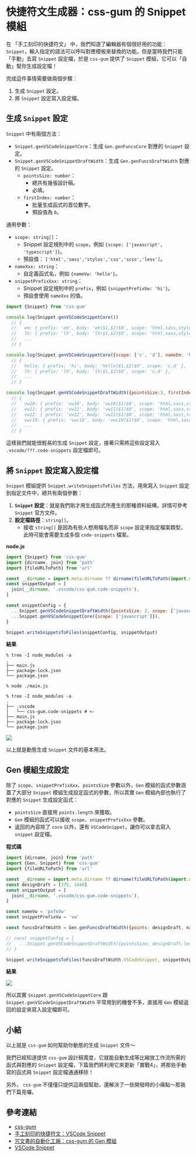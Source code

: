 # 快捷符文生成器：css-gum 的 Snippet 模組

在 「手工刻印的快捷符文」 中，我們知道了編輯器有個很好用的功能： `Snippet`，輸入指定的語法可以呼叫對應模板來替換的功能。但是當時我們只能「手動」去寫 `Snippet` 設定檔，於是 `css-gum` 提供了 `Snippet` 模組，它可以「自動」幫你生成設定檔！

完成這件事情需要做兩個步驟：

1. 生成 `Snippet` 設定。
2. 將 `Snippet` 設定寫入設定檔。

## 生成 `Snippet` 設定

`Snippet` 中有兩個方法：

- `Snippet.genVSCodeSnippetCore`：生成 `Gen.genFuncsCore` 對應的 `Snippet` 設定。
- `Snippet.genVSCodeSnippetDraftWidth`：生成 `Gen.genFuncsDraftWidth` 對應的 `Snippet` 設定。
  - `pointsSize: number`：
    - 總共有幾張設計稿。
    - 必填。
  - `firstIndex: number`：
    - 批量生成函式的首位數字。
    - 預設值為 `0`。

通用參數：

- `scope: string[]`：
  - Snippet 設定規則中的 `scope`，例如 `{scope: ['javascript', 'typescript']}`。
  - 預設值： `['html','sass','stylus','css','scss','less']`。
- `nameXxx: string`：
  - 自定義函式名，例如 `{nameVw: 'hello'}`。
- `snippetPrefixXxx: string`：
  - Snippet 設定規則中的 `prefix`，例如 `{snippetPrefixVw: 'hi'}`。
  - 預設會使用 `nameXxx` 的值。

```js
import {Snippet} from 'css-gum'

console.log(Snippet.genVSCodeSnippetCore())
  // {
  //   em: { prefix: 'em', body: 'em($1,$2)$0', scope: 'html,sass,stylus,css,scss,less' },
  //   lh: { prefix: 'lh', body: 'lh($1,$2)$0', scope: 'html,sass,stylus,css,scss,less' },
  //   ...
  // }

console.log(Snippet.genVSCodeSnippetCore({scope: ['c', 'd'], nameEm: 'hello', snippetPrefixEm: 'hi'}))
  // {
  //   hello: { prefix: 'hi', body: 'hello($1,$2)$0', scope: 'c,d' },
  //   lh: { prefix: 'lh', body: 'lh($1,$2)$0', scope: 'c,d' },
  //   ...
  // }

console.log(Snippet.genVSCodeSnippetDraftWidth({pointsSize:3, firstIndex: 10}))
  // {
  //   vw10: { prefix: 'vw10', body: 'vw10($1)$0', scope: 'html,sass,stylus,css,scss,less' },
  //   vw11: { prefix: 'vw11', body: 'vw11($1)$0', scope: 'html,sass,stylus,css,scss,less' },
  //   vw12: { prefix: 'vw12', body: 'vw12($1)$0', scope: 'html,sass,stylus,css,scss,less' },
  //   vwc10: { prefix: 'vwc10', body: 'vwc10($1)$0', scope: 'html,sass,stylus,css,scss,less' },
  //   ...
  // }
```

這樣我們就能很輕易的生成 `Snippet` 設定，接著只需將這些設定寫入 `.vscode/???.code-snippets` 設定檔即可。

## 將 `Snippet` 設定寫入設定檔

`Snippet` 模組提供 `Snippet.writeSnippetsToFiles` 方法，用來寫入 `Snippet` 設定到指定文件中，總共有兩個參數：

1. **`Snippet` 設定**：就是我們剛才用生成函式所產生的那種資料結構，詳情可參考 `Snippet` 官方文件。
2. **設定檔路徑**：`string[]`。
   - 接收 `string[]` 是因為有些人想用檔名而非 `scope` 設定來指定檔案類型，此時可能會需要生成多個 `code-snippets` 檔案。

**node.js**

```js
import {Snippet} from 'css-gum'
import {dirname, join} from 'path'
import {fileURLToPath} from 'url'

const __dirname = import.meta.dirname ?? dirname(fileURLToPath(import.meta.url)) ?? ''
const snippetOutput = [
  join(__dirname, '.vscode/css-gum.code-snippets'),
]

const snippetConfig = {
  ...Snippet.genVSCodeSnippetDraftWidth({pointsSize: 2, scope: ['javascript']}),
  ...Snippet.genVSCodeSnippetCore({scope: ['javascript']}),
}

Snippet.writeSnippetsToFiles(snippetConfig, snippetOutput)
```

**結果**

```shell
% tree -I node_modules -a
.
├── main.js
├── package-lock.json
└── package.json

% node ./main.js

% tree -I node_modules -a
.
├── .vscode
│   └── css-gum.code-snippets # <-
├── main.js
├── package-lock.json
└── package.json
```

![](./assets/snippet.gif)

以上就是動態生成 `Snippet` 文件的基本用法。

## Gen 模組生成設定

除了 `scope`、`snippetPrefixXxx`、`pointsSize` 參數以外，`Gen` 模組的函式參數涵蓋了大部分 `Snippet` 模組生成設定函式的參數，所以其實 `Gen` 模組內部也執行了對應的 `Snippet` 生成設定函式：

- `pointsSize` 直接用 `points.length` 來獲取。
- `Gen` 模組的函式可以接收 `scope`、`snippetPrefixXxx` 參數。
- 返回的內容除了 `core` 以外，還有 `VSCodeSnippet`，讓你可以拿去寫入 `snippet` 設定檔。

**程式碼**

```js
import {dirname, join} from 'path'
import {Gen, Snippet} from 'css-gum'
import {fileURLToPath} from 'url'

const __dirname = import.meta.dirname ?? dirname(fileURLToPath(import.meta.url)) ?? ''
const designDraft = [375, 1440]
const snippetOutput = [
  join(__dirname, '.vscode/css-gum.code-snippets'),
]

const nameVw = 'pxToVw'
const snippetPrefixVw = 'vw'

const funcsDraftWidth = Gen.genFuncsDraftWidth({points: designDraft, nameVw, snippetPrefixVw, scope: ['javascript']})

// const snippetConfig = {
//   ...Snippet.genVSCodeSnippetDraftWidth({pointsSize: designDraft.length, nameVw, snippetPrefixVw, scope: ['javascript']}),
// }

Snippet.writeSnippetsToFiles(funcsDraftWidth.VSCodeSnippet, snippetOutput)
```

**結果**

![](./assets/gen.gif)

所以其實 `Snippet.genVSCodeSnippetCore` 跟 `Snippet.genVSCodeSnippetDraftWidth` 平常用到的機會不多，直接用 `Gen` 模組返回的設定來寫入設定檔即可。

## 小結

以上就是 `css-gum` 如何幫助你動態的生成 `Snippet` 文件～

我們已經知道提供 `css-gum` 設計稿寬度，它就能自動生成等比縮放工作流所需的函式與對應的 `Snippet` 設定檔，下篇我們將利用它來更新「實戰4」，將那些手動寫的函式與 `Snippet` 設定檔通通移除！

另外， `css-gum` 不僅僅只提供這兩個幫助，還解決了一些開發時的小痛點～那我們下篇見囉。

## 參考連結

- [css-gum](https://github.com/jzovvo/css-gum)
- [手工刻印的快捷符文：VSCode Snippet](../../5-snippets/1/index.md)
- [咒文書的自動化工廠：css-gum 的 Gen 模組](../4/index.md)
- [VSCode Snippet](https://code.visualstudio.com/docs/editing/userdefinedsnippets)
